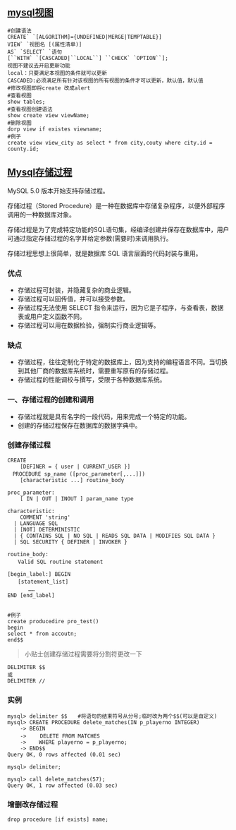 ## [mysql视图](https://www.jb51.net/article/138232.htm)

```
#创建语法
CREATE` `[ALGORITHM]={UNDEFINED|MERGE|TEMPTABLE}]
VIEW` `视图名 [(属性清单)]
AS` `SELECT` `语句
[``WITH` `[CASCADED|``LOCAL``] ``CHECK` `OPTION``];
视图不建议去开启更新功能
local：只要满足本视图的条件就可以更新
CASCADED:必须满足所有针对该视图的所有视图的条件才可以更新，默认值，默认值
#修改视图即将create 改成alert
#查看视图
show tables;
#查看视图创建语法
show create view viewName;
#删除视图
dorp view if existes viewname;
#例子
create view view_city as select * from city,couty where city.id = county.id;
```

## [Mysql存储过程](https://www.runoob.com/w3cnote/mysql-stored-procedure.html)

MySQL 5.0 版本开始支持存储过程。

存储过程（Stored Procedure）是一种在数据库中存储复杂程序，以便外部程序调用的一种数据库对象。

存储过程是为了完成特定功能的SQL语句集，经编译创建并保存在数据库中，用户可通过指定存储过程的名字并给定参数(需要时)来调用执行。

存储过程思想上很简单，就是数据库 SQL 语言层面的代码封装与重用。

### 优点

- 存储过程可封装，并隐藏复杂的商业逻辑。
- 存储过程可以回传值，并可以接受参数。
- 存储过程无法使用 SELECT 指令来运行，因为它是子程序，与查看表，数据表或用户定义函数不同。
- 存储过程可以用在数据检验，强制实行商业逻辑等。

### 缺点

- 存储过程，往往定制化于特定的数据库上，因为支持的编程语言不同。当切换到其他厂商的数据库系统时，需要重写原有的存储过程。
- 存储过程的性能调校与撰写，受限于各种数据库系统。

### 一、存储过程的创建和调用

- 存储过程就是具有名字的一段代码，用来完成一个特定的功能。
- 创建的存储过程保存在数据库的数据字典中。

### 创建存储过程

```
CREATE
    [DEFINER = { user | CURRENT_USER }]
　PROCEDURE sp_name ([proc_parameter[,...]])
    [characteristic ...] routine_body
 
proc_parameter:
    [ IN | OUT | INOUT ] param_name type
 
characteristic:
    COMMENT 'string'
  | LANGUAGE SQL
  | [NOT] DETERMINISTIC
  | { CONTAINS SQL | NO SQL | READS SQL DATA | MODIFIES SQL DATA }
  | SQL SECURITY { DEFINER | INVOKER }
 
routine_body:
　　Valid SQL routine statement
 
[begin_label:] BEGIN
　　[statement_list]
　　　　……
END [end_label]


#例子
create producedire pro_test()
begin 
select * from accoutn;
end$$
```

> 小贴士创建存储过程需要将分割符更改一下

```
DELIMITER $$
或
DELIMITER //
```

### 实例

```
mysql> delimiter $$　　#将语句的结束符号从分号;临时改为两个$$(可以是自定义)
mysql> CREATE PROCEDURE delete_matches(IN p_playerno INTEGER)
    -> BEGIN
    -> 　　DELETE FROM MATCHES
    ->    WHERE playerno = p_playerno;
    -> END$$
Query OK, 0 rows affected (0.01 sec)
 
mysql> delimiter;

mysql> call delete_matches(57);
Query OK, 1 row affected (0.03 sec)
```

### 增删改存储过程



```
drop procedure [if exists] name;
```

